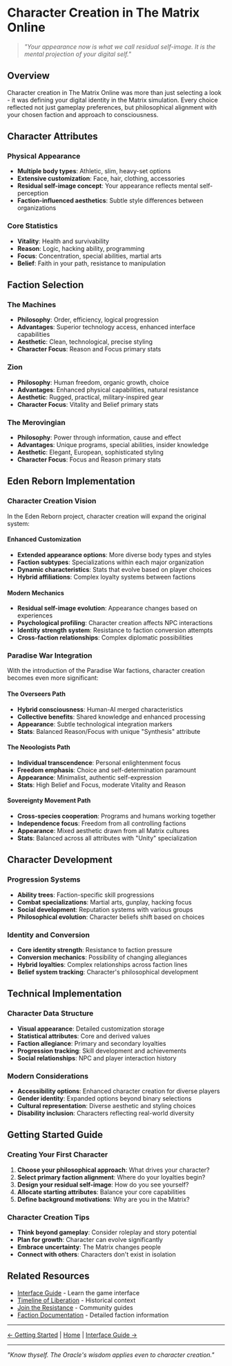 # Character Creation in The Matrix Online

> *"Your appearance now is what we call residual self-image. It is the mental projection of your digital self."*

## Overview

Character creation in The Matrix Online was more than just selecting a look - it was defining your digital identity in the Matrix simulation. Every choice reflected not just gameplay preferences, but philosophical alignment with your chosen faction and approach to consciousness.

## Character Attributes

### Physical Appearance
- **Multiple body types**: Athletic, slim, heavy-set options
- **Extensive customization**: Face, hair, clothing, accessories
- **Residual self-image concept**: Your appearance reflects mental self-perception
- **Faction-influenced aesthetics**: Subtle style differences between organizations

### Core Statistics
- **Vitality**: Health and survivability
- **Reason**: Logic, hacking ability, programming
- **Focus**: Concentration, special abilities, martial arts
- **Belief**: Faith in your path, resistance to manipulation

## Faction Selection

### The Machines
- **Philosophy**: Order, efficiency, logical progression
- **Advantages**: Superior technology access, enhanced interface capabilities
- **Aesthetic**: Clean, technological, precise styling
- **Character Focus**: Reason and Focus primary stats

### Zion
- **Philosophy**: Human freedom, organic growth, choice
- **Advantages**: Enhanced physical capabilities, natural resistance
- **Aesthetic**: Rugged, practical, military-inspired gear
- **Character Focus**: Vitality and Belief primary stats

### The Merovingian
- **Philosophy**: Power through information, cause and effect
- **Advantages**: Unique programs, special abilities, insider knowledge
- **Aesthetic**: Elegant, European, sophisticated styling
- **Character Focus**: Focus and Reason primary stats

## Eden Reborn Implementation

### Character Creation Vision
In the Eden Reborn project, character creation will expand the original system:

#### Enhanced Customization
- **Extended appearance options**: More diverse body types and styles
- **Faction subtypes**: Specializations within each major organization
- **Dynamic characteristics**: Stats that evolve based on player choices
- **Hybrid affiliations**: Complex loyalty systems between factions

#### Modern Mechanics
- **Residual self-image evolution**: Appearance changes based on experiences
- **Psychological profiling**: Character creation affects NPC interactions
- **Identity strength system**: Resistance to faction conversion attempts
- **Cross-faction relationships**: Complex diplomatic possibilities

### Paradise War Integration

With the introduction of the Paradise War factions, character creation becomes even more significant:

#### The Overseers Path
- **Hybrid consciousness**: Human-AI merged characteristics
- **Collective benefits**: Shared knowledge and enhanced processing
- **Appearance**: Subtle technological integration markers
- **Stats**: Balanced Reason/Focus with unique "Synthesis" attribute

#### The Neoologists Path  
- **Individual transcendence**: Personal enlightenment focus
- **Freedom emphasis**: Choice and self-determination paramount
- **Appearance**: Minimalist, authentic self-expression
- **Stats**: High Belief and Focus, moderate Vitality and Reason

#### Sovereignty Movement Path
- **Cross-species cooperation**: Programs and humans working together
- **Independence focus**: Freedom from all controlling factions
- **Appearance**: Mixed aesthetic drawn from all Matrix cultures
- **Stats**: Balanced across all attributes with "Unity" specialization

## Character Development

### Progression Systems
- **Ability trees**: Faction-specific skill progressions
- **Combat specializations**: Martial arts, gunplay, hacking focus
- **Social development**: Reputation systems with various groups
- **Philosophical evolution**: Character beliefs shift based on choices

### Identity and Conversion
- **Core identity strength**: Resistance to faction pressure
- **Conversion mechanics**: Possibility of changing allegiances
- **Hybrid loyalties**: Complex relationships across faction lines
- **Belief system tracking**: Character's philosophical development

## Technical Implementation

### Character Data Structure
- **Visual appearance**: Detailed customization storage
- **Statistical attributes**: Core and derived values
- **Faction allegiance**: Primary and secondary loyalties
- **Progression tracking**: Skill development and achievements
- **Social relationships**: NPC and player interaction history

### Modern Considerations
- **Accessibility options**: Enhanced character creation for diverse players
- **Gender identity**: Expanded options beyond binary selections
- **Cultural representation**: Diverse aesthetic and styling choices
- **Disability inclusion**: Characters reflecting real-world diversity

## Getting Started Guide

### Creating Your First Character
1. **Choose your philosophical approach**: What drives your character?
2. **Select primary faction alignment**: Where do your loyalties begin?
3. **Design your residual self-image**: How do you see yourself?
4. **Allocate starting attributes**: Balance your core capabilities
5. **Define background motivations**: Why are you in the Matrix?

### Character Creation Tips
- **Think beyond gameplay**: Consider roleplay and story potential
- **Plan for growth**: Character can evolve significantly
- **Embrace uncertainty**: The Matrix changes people
- **Connect with others**: Characters don't exist in isolation

## Related Resources

- [Interface Guide](interface-guide.md) - Learn the game interface
- [Timeline of Liberation](timeline-liberation-complete.md) - Historical context
- [Join the Resistance](../08-community/join-the-resistance.md) - Community guides
- [Faction Documentation](../05-game-content/factions/index.md) - Detailed faction information

---

[← Getting Started](index.md) | [Home](../index.md) | [Interface Guide →](interface-guide.md)

---

*"Know thyself. The Oracle's wisdom applies even to character creation."*